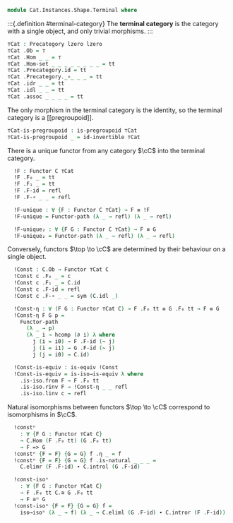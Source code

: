 <!--
```agda
open import 1Lab.Prelude

open import Cat.Functor.Naturality
open import Cat.Functor.Compose
open import Cat.Functor.Base
open import Cat.Groupoid
open import Cat.Morphism
open import Cat.Base

import Cat.Reasoning
```
-->

```agda
module Cat.Instances.Shape.Terminal where
```

<!--
```agda
open Precategory
```
-->

:::{.definition #terminal-category}
The **terminal category** is the category with a single object, and only
trivial morphisms.
:::

```agda
⊤Cat : Precategory lzero lzero
⊤Cat .Ob = ⊤
⊤Cat .Hom _ _ = ⊤
⊤Cat .Hom-set _ _ _ _ _ _ _ _ = tt
⊤Cat .Precategory.id = tt
⊤Cat .Precategory._∘_ _ _ = tt
⊤Cat .idr _ _ = tt
⊤Cat .idl _ _ = tt
⊤Cat .assoc _ _ _ _ = tt
```

The only morphism in the terminal category is the identity, so the
terminal category is a [[pregroupoid]].

```agda
⊤Cat-is-pregroupoid : is-pregroupoid ⊤Cat
⊤Cat-is-pregroupoid _ = id-invertible ⊤Cat
```

<!--
```agda
module _ {o h} {C : Precategory o h} where
  private module C = Cat.Reasoning C
  open Functor
  open _=>_
```
-->

There is a unique functor from any category $\cC$ into the terminal
category.

```agda
  !F : Functor C ⊤Cat
  !F .F₀ _ = tt
  !F .F₁ _ = tt
  !F .F-id = refl
  !F .F-∘ _ _ = refl

  !F-unique : ∀ {F : Functor C ⊤Cat} → F ≡ !F
  !F-unique = Functor-path (λ _ → refl) (λ _ → refl)

  !F-unique₂ : ∀ {F G : Functor C ⊤Cat} → F ≡ G
  !F-unique₂ = Functor-path (λ _ → refl) (λ _ → refl)
```

Conversely, functors $\top \to \cC$ are determined by their behaviour
on a single object.

```agda
  !Const : C.Ob → Functor ⊤Cat C
  !Const c .F₀ _ = c
  !Const c .F₁ _ = C.id
  !Const c .F-id = refl
  !Const c .F-∘ _ _ = sym (C.idl _)

  !Const-η : ∀ (F G : Functor ⊤Cat C) → F .F₀ tt ≡ G .F₀ tt → F ≡ G
  !Const-η F G p =
    Functor-path
      (λ _ → p)
      (λ _ i → hcomp (∂ i) λ where
        j (i = i0) → F .F-id (~ j)
        j (i = i1) → G .F-id (~ j)
        j (j = i0) → C.id)

  !Const-is-equiv : is-equiv !Const
  !Const-is-equiv = is-iso→is-equiv λ where
    .is-iso.from F → F .F₀ tt
    .is-iso.rinv F → !Const-η _ _ refl
    .is-iso.linv c → refl
```

Natural isomorphisms between functors $\top \to \cC$
correspond to isomorphisms in $\cC$.

```agda
  !constⁿ
    : ∀ {F G : Functor ⊤Cat C}
    → C.Hom (F .F₀ tt) (G .F₀ tt)
    → F => G
  !constⁿ {F = F} {G = G} f .η _ = f
  !constⁿ {F = F} {G = G} f .is-natural _ _ _ =
    C.elimr (F .F-id) ∙ C.introl (G .F-id)

  !const-isoⁿ
    : ∀ {F G : Functor ⊤Cat C}
    → F .F₀ tt C.≅ G .F₀ tt
    → F ≅ⁿ G
  !const-isoⁿ {F = F} {G = G} f =
    iso→isoⁿ (λ _ → f) (λ _ → C.eliml (G .F-id) ∙ C.intror (F .F-id))
```
